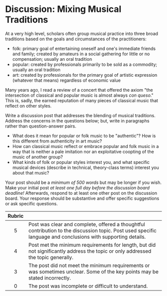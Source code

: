 # Discussion: Mixing Musical Traditions

At a very high level, scholars often group musical practice into three broad traditions based on the goals and circumstances of the practitioners:

- folk: primary goal of entertaining oneself and one's immediate friends and family; created by amateurs in a social gathering for little or no compensation; usually an oral tradition
- popular: created by professionals primarily to be sold as a commodity; usually an oral tradition
- art: created by professionals for the primary goal of artistic expression (whatever that means) regardless of economic value

Many years ago, I read a review of a concert that offered the axiom "the intersection of classical and popular music is almost always _con queso_." This is, sadly, the earned reputation of many pieces of classical music that reflect on other styles.

Write a discussion post that addresses the blending of musical traditions. Address the concerns in the questions below; but, write in paragraphs rather than question-answer pairs. 

- What does it mean for popular or folk music to be "authentic"? How is this different from authenticity in art music?
- How can classical music reflect or embrace popular and folk music in a way that is neither a pale imitation nor an exploitative coopting of the music of another group?
- What kinds of folk or popular styles interest you, and what specific musical devices (describe in technical, theory-class terms) interest you about that music?

Your post should be a _minimum of 500 words_ but may be longer if you wish. Make your initial post _at least one full day before the discussion board deadline!_ Afterwards, respond to at least one other post on the discussion board. Your response should be substantive and offer specific suggestions or ask specific questions.

| Rubric ||
| :---: | --- |
| 5 | Post was clear and complete, offered a thoughtful contribution to the discussion topic. Post used specific language and conclusions with supporting details. |
| 4 | Post met the minimum requirements for length, but did not significantly address the topic or only addressed the topic generally. |
| 3 | The post did not meet the minimum requirements or was sometimes unclear. Some of the key points may be stated incorrectly.  |
| 0 | The post was incomplete or difficult to understand. |
